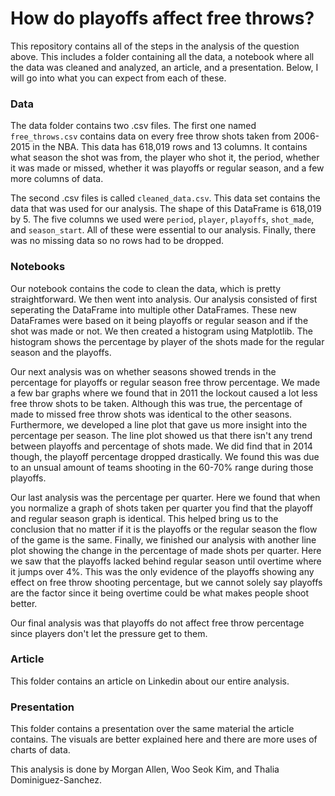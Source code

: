 # How do playoffs affect free throws?

This repository contains all of the steps in the analysis of the question above. This includes  a folder containing all the data, a notebook where all the data was cleaned and analyzed, an article, and a presentation. Below, I will go into what you can expect from each of these.

### Data

 The data folder contains two .csv files. The first one named `free_throws.csv` contains data on every free throw shots taken from 2006-2015 in the NBA. This data has 618,019 rows and 13 columns. It contains what season the shot was from, the player who shot it, the period, whether it was made or missed, whether it was playoffs or regular season, and a few more columns of data.

The second .csv files is called `cleaned_data.csv`. This data set contains the data that was used for our analysis. The shape of this DataFrame is 618,019 by 5. The five columns we used were `period`, `player`, `playoffs`, `shot_made`, and `season_start`. All of these were essential to our analysis. Finally, there was no missing data so no rows had to be dropped.

### Notebooks

Our notebook contains the code to clean the data, which is pretty straightforward. We then went into analysis. Our analysis consisted of first seperating the DataFrame into multiple other DataFrames. These new DataFrames were based on it being playoffs or regular season and if the shot was made or not. We then created a histogram using Matplotlib. The histogram shows the percentage by player of the shots made for the regular season and the playoffs.

Our next analysis was on whether seasons showed trends in the percentage for playoffs or regular season free throw percentage. We made a few bar graphs where we found that in 2011 the lockout caused a lot less free throw shots to be taken. Although this was true, the percentage of made to missed free throw shots was identical to the other seasons. Furthermore, we developed a line plot that gave us more insight into the percentage per season. The line plot showed us that there isn't any trend between playoffs and percentage of shots made. We did find that in 2014 though, the playoff percentage dropped drastically. We found this was due to an unsual amount of teams shooting in the 60-70% range during those playoffs.

Our last analysis was the percentage per quarter. Here we found that when you normalize a graph of shots taken per quarter you find that the playoff and regular season graph is identical. This helped bring us to the conclusion that no matter if it is the playoffs or the regular season the flow of the game is the same. Finally, we finished our analysis with another line plot showing the change in the percentage of made shots per quarter. Here we saw that the playoffs lacked behind regular season until overtime where it jumps over 4%. This was the only evidence of the playoffs showing any effect on free throw shooting percentage, but we cannot solely say playoffs are the factor since it being overtime could be what makes people shoot better.

Our final analysis was that playoffs do not affect free throw percentage since players don't let the pressure get to them.

### Article

This folder contains an article on Linkedin about our entire analysis.

### Presentation

This folder contains a presentation over the same material the article contains. The visuals are better explained here and there are more uses of charts of data.


This analysis is done by Morgan Allen, Woo Seok Kim, and Thalia Dominiguez-Sanchez.
